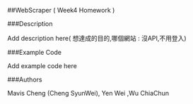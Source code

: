##WebScraper ( Week4 Homework )


###Description

Add description here( 想達成的目的,哪個網站 : 沒API,不用登入) 

###Example Code

Add example code here

###Authors

Mavis Cheng (Cheng SyunWei), Yen Wei ,Wu ChiaChun
